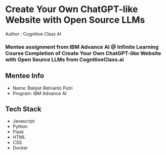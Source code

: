 # Create Your Own ChatGPT-like Website with Open Source LLMs
Author : Cognitive Class AI
### Mentee assignment from IBM Advance AI @ Infinite Learning Course Completion of Create Your Own ChatGPT-like Website with Open Source LLMs from CognitiveClass.ai
## Mentee Info
- Name: Balqist Retrianto Putri
- Program: IBM Advance AI
## Tech Stack
- Javascript
- Python
- Flask
- HTML
- CSS
- Docker
